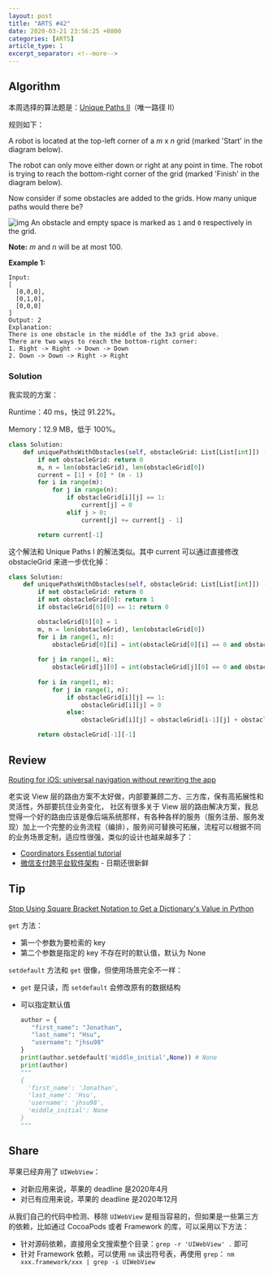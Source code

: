 ```yaml
---
layout: post
title: "ARTS #42"
date: 2020-03-21 23:56:25 +0800
categories: [ARTS]
article_type: 1
excerpt_separator: <!--more-->
---
```



## Algorithm

本周选择的算法题是：[Unique Paths II](https://leetcode.com/problems/unique-paths-ii/)（唯一路径 II）

<!--more-->

规则如下：

A robot is located at the top-left corner of a *m* x *n* grid (marked 'Start' in the diagram below).

The robot can only move either down or right at any point in time. The robot is trying to reach the bottom-right corner of the grid (marked 'Finish' in the diagram below).

Now consider if some obstacles are added to the grids. How many unique paths would there be?

![img](https://assets.leetcode.com/uploads/2018/10/22/robot_maze.png)
An obstacle and empty space is marked as `1` and `0` respectively in the grid.

**Note:** *m* and *n* will be at most 100.

**Example 1:**

```
Input:
[
  [0,0,0],
  [0,1,0],
  [0,0,0]
]
Output: 2
Explanation:
There is one obstacle in the middle of the 3x3 grid above.
There are two ways to reach the bottom-right corner:
1. Right -> Right -> Down -> Down
2. Down -> Down -> Right -> Right
```

### Solution

我实现的方案：

Runtime：40 ms，快过 91.22%。

Memory：12.9 MB，低于 100%。

```python
class Solution:
    def uniquePathsWithObstacles(self, obstacleGrid: List[List[int]]) -> int:
        if not obstacleGrid: return 0
        m, n = len(obstacleGrid), len(obstacleGrid[0])
        current = [1] + [0] * (n - 1)
        for i in range(m):
            for j in range(n):
                if obstacleGrid[i][j] == 1:
                    current[j] = 0
                elif j > 0:
                    current[j] += current[j - 1]

        return current[-1]
```

这个解法和 Unique Paths I 的解法类似。其中 current 可以通过直接修改 obstacleGrid 来进一步优化掉：

```python
class Solution:
    def uniquePathsWithObstacles(self, obstacleGrid: List[List[int]]) -> int:
        if not obstacleGrid: return 0
        if not obstacleGrid[0]: return 1
        if obstacleGrid[0][0] == 1: return 0

        obstacleGrid[0][0] = 1
        m, n = len(obstacleGrid), len(obstacleGrid[0])
        for i in range(1, n):
            obstacleGrid[0][i] = int(obstacleGrid[0][i] == 0 and obstacleGrid[0][i-1] == 1)
        
        for j in range(1, m):
            obstacleGrid[j][0] = int(obstacleGrid[j][0] == 0 and obstacleGrid[j-1][0] == 1)
        
        for i in range(1, m):
            for j in range(1, n):
                if obstacleGrid[i][j] == 1:
                    obstacleGrid[i][j] = 0
                else:
                    obstacleGrid[i][j] = obstacleGrid[i-1][j] + obstacleGrid[i][j-1]

        return obstacleGrid[-1][-1]
```


## Review

[Routing for iOS: universal navigation without rewriting the app](https://badootech.badoo.com/routing-for-ios-universal-navigation-without-rewriting-the-app-215b52a37cf2)

老实说 View 层的路由方案不太好做，内部要兼顾二方、三方库，保有高拓展性和灵活性，外部要抗住业务变化， 社区有很多关于 View 层的路由解决方案，我总觉得一个好的路由应该是像后端系统那样，有各种各样的服务（服务注册、服务发现）加上一个完整的业务流程（编排），服务间可替换可拓展，流程可以根据不同的业务场景定制，适应性很强，类似的设计也越来越多了：

- [Coordinators Essential tutorial](https://medium.com/blacklane-engineering/coordinators-essential-tutorial-part-i-376c836e9ba7#.hgv4r6y6p)
- [微信支付跨平台软件架构](https://mp.weixin.qq.com/s/ihqh5T_4RaiPfC9p8pWZSA) - 日期还很新鲜

## Tip

[Stop Using Square Bracket Notation to Get a Dictionary's Value in Python](https://medium.com/better-programming/stop-using-square-bracket-notation-to-get-a-dictionarys-value-in-python-c617f6ea15a3)

`get` 方法：

- 第一个参数为要检索的 key
- 第二个参数是指定的 key 不存在时的默认值，默认为 None

`setdefault` 方法和 `get` 很像，但使用场景完全不一样：

- `get` 是只读，而 `setdefault` 会修改原有的数据结构

- 可以指定默认值

  ```python
  author = {
     "first_name": "Jonathan",
     "last_name": "Hsu",
     "username": "jhsu98"
  }
  print(author.setdefault('middle_initial',None)) # None
  print(author)
  """
  {
    'first_name': 'Jonathan',
    'last_name': 'Hsu',
    'username': 'jhsu98',
    'middle_initial': None
  }
  """
  ```


## Share

苹果已经弃用了 `UIWebView`：

- 对新应用来说，苹果的 deadline 是2020年4月
- 对已有应用来说，苹果的 deadline 是2020年12月

从我们自己的代码中检测、移除 `UIWebView` 是相当容易的，但如果是一些第三方的依赖，比如通过 CocoaPods 或者 Framework 的库，可以采用以下方法：

- 针对源码依赖，直接用全文搜索整个目录：`grep -r 'UIWebView' .` 即可
- 针对 Framework 依赖，可以使用 `nm` 读出符号表，再使用 `grep`：
  `nm xxx.framework/xxx | grep -i UIWebView`